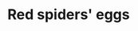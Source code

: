 ---
layout: item
title: Red spiders' eggs
item-id: 223
datatable: true
id: 223
name: "Red spiders' eggs"
members: false
lowalch: 2
highalch: 4
examine: "Ewww!"
monsters:
  - id: 406
    name: "Cave crawler"
    members: true
    combat_level: 23
    wiki_url: "https://oldschool.runescape.wiki/w/Cave_crawler"
    drops:
      - quantity: "1"
        rarity: 0.0078125
    image: "https://oldschool.runescape.wiki/images/thumb/7/7f/Cave_crawler_%281%29.png/1200px-Cave_crawler_%281%29.png?47f4c"
  - id: 481
    name: "Cave bug"
    members: true
    combat_level: 6
    wiki_url: "https://oldschool.runescape.wiki/w/Cave_bug#Level_6"
    drops:
      - quantity: "1"
        rarity: 0.015625
    image: "https://oldschool.runescape.wiki/images/thumb/3/38/Cave_bug_%28level_6%29.png/1200px-Cave_bug_%28level_6%29.png?a482e"
  - id: 483
    name: "Cave bug"
    members: true
    combat_level: 96
    wiki_url: "https://oldschool.runescape.wiki/w/Cave_bug#Level_96"
    drops:
      - quantity: "1"
        rarity: 0.015625
    image: "https://oldschool.runescape.wiki/images/thumb/3/38/Cave_bug_%28level_6%29.png/1200px-Cave_bug_%28level_6%29.png?a482e"
  - id: 3602
    name: "Spidine"
    members: true
    combat_level: 42
    wiki_url: "https://oldschool.runescape.wiki/w/Spidine"
    drops:
      - quantity: "3-6"
        rarity: 1
    image: "https://oldschool.runescape.wiki/images/4/4f/Spidine.png?2e048"
  - id: 6504
    name: "Venenatis"
    members: true
    combat_level: 464
    wiki_url: "https://oldschool.runescape.wiki/w/Venenatis"
    drops:
      - quantity: "500"
        rarity: 0.0234375
    image: "https://oldschool.runescape.wiki/images/7/7f/Venenatis.png?20540"
  - id: 7389
    name: "Chasm Crawler"
    members: true
    combat_level: 68
    wiki_url: "https://oldschool.runescape.wiki/w/Chasm_Crawler"
    drops:
      - quantity: "1"
        rarity: 0.0078125
    image: "https://oldschool.runescape.wiki/images/thumb/6/69/Chasm_Crawler.png/1200px-Chasm_Crawler.png?47f4c"
  - id: 8703
    name: "Temple Spider"
    members: true
    combat_level: 75
    wiki_url: "https://oldschool.runescape.wiki/w/Temple_Spider"
    drops:
      - quantity: "3-5"
        rarity: 0.08
    image: "https://oldschool.runescape.wiki/images/thumb/5/5e/Temple_Spider.png/1200px-Temple_Spider.png?c6a8a"
---